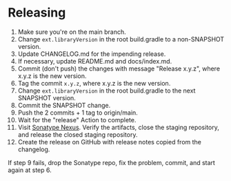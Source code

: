 # Releasing

 1. Make sure you're on the main branch.
 2. Change `ext.libraryVersion` in the root build.gradle to a non-SNAPSHOT version.
 3. Update CHANGELOG.md for the impending release.
 4. If necessary, update README.md and docs/index.md.
 5. Commit (don't push) the changes with message "Release x.y.z", where x.y.z is the new version.
 6. Tag the commit `x.y.z`, where x.y.z is the new version.
 7. Change `ext.libraryVersion` in the root build.gradle to the next SNAPSHOT version.
 8. Commit the SNAPSHOT change.
 9. Push the 2 commits + 1 tag to origin/main.
10. Wait for the "release" Action to complete.
11. Visit [Sonatype Nexus](https://oss.sonatype.org/#stagingRepositories). Verify the artifacts,
    close the staging repository, and release the closed staging repository.
12. Create the release on GitHub with release notes copied from the changelog.

If step 9 fails, drop the Sonatype repo, fix the problem, commit, and start again at step 6.
